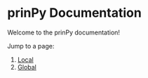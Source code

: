 # prinPy Documentation
Welcome to the prinPy documentation!

Jump to a page:
1. [Local](https://artusoma.github.io/prinPy/Local)
2. [Global](https://artusoma.github.io/prinPy/Local)